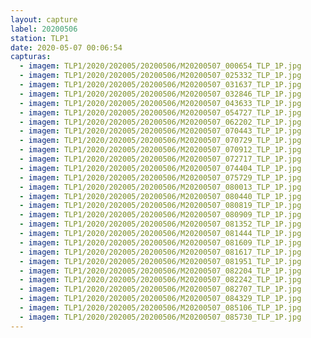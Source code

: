 ```yaml
---
layout: capture
label: 20200506
station: TLP1
date: 2020-05-07 00:06:54
capturas:
  - imagem: TLP1/2020/202005/20200506/M20200507_000654_TLP_1P.jpg
  - imagem: TLP1/2020/202005/20200506/M20200507_025332_TLP_1P.jpg
  - imagem: TLP1/2020/202005/20200506/M20200507_031637_TLP_1P.jpg
  - imagem: TLP1/2020/202005/20200506/M20200507_032846_TLP_1P.jpg
  - imagem: TLP1/2020/202005/20200506/M20200507_043633_TLP_1P.jpg
  - imagem: TLP1/2020/202005/20200506/M20200507_054727_TLP_1P.jpg
  - imagem: TLP1/2020/202005/20200506/M20200507_062202_TLP_1P.jpg
  - imagem: TLP1/2020/202005/20200506/M20200507_070443_TLP_1P.jpg
  - imagem: TLP1/2020/202005/20200506/M20200507_070729_TLP_1P.jpg
  - imagem: TLP1/2020/202005/20200506/M20200507_070912_TLP_1P.jpg
  - imagem: TLP1/2020/202005/20200506/M20200507_072717_TLP_1P.jpg
  - imagem: TLP1/2020/202005/20200506/M20200507_074404_TLP_1P.jpg
  - imagem: TLP1/2020/202005/20200506/M20200507_075729_TLP_1P.jpg
  - imagem: TLP1/2020/202005/20200506/M20200507_080013_TLP_1P.jpg
  - imagem: TLP1/2020/202005/20200506/M20200507_080440_TLP_1P.jpg
  - imagem: TLP1/2020/202005/20200506/M20200507_080819_TLP_1P.jpg
  - imagem: TLP1/2020/202005/20200506/M20200507_080909_TLP_1P.jpg
  - imagem: TLP1/2020/202005/20200506/M20200507_081352_TLP_1P.jpg
  - imagem: TLP1/2020/202005/20200506/M20200507_081444_TLP_1P.jpg
  - imagem: TLP1/2020/202005/20200506/M20200507_081609_TLP_1P.jpg
  - imagem: TLP1/2020/202005/20200506/M20200507_081617_TLP_1P.jpg
  - imagem: TLP1/2020/202005/20200506/M20200507_081951_TLP_1P.jpg
  - imagem: TLP1/2020/202005/20200506/M20200507_082204_TLP_1P.jpg
  - imagem: TLP1/2020/202005/20200506/M20200507_082242_TLP_1P.jpg
  - imagem: TLP1/2020/202005/20200506/M20200507_082707_TLP_1P.jpg
  - imagem: TLP1/2020/202005/20200506/M20200507_084329_TLP_1P.jpg
  - imagem: TLP1/2020/202005/20200506/M20200507_085106_TLP_1P.jpg
  - imagem: TLP1/2020/202005/20200506/M20200507_085730_TLP_1P.jpg
---
```

